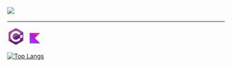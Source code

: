 <div id="header" align="left">
  <img src="https://media.giphy.com/media/H70AqD7vYnhDoTw7jH/giphy.gif" width="400"/>
</div>

---

<div>

<img src="https://github.com/devicons/devicon/blob/master/icons/csharp/csharp-original.svg" title="C#" alt="csharp" width="40" height="40"/>&nbsp;
<img src="https://github.com/devicons/devicon/blob/master/icons/kotlin/kotlin-original.svg" title="Kotlin" alt="kotlin" width="32" height="32"/>&nbsp;

</div>

[![Top Langs](https://github-readme-stats.vercel.app/api/top-langs/?username=rnegic)](https://github.com/anuraghazra/github-readme-stats)
